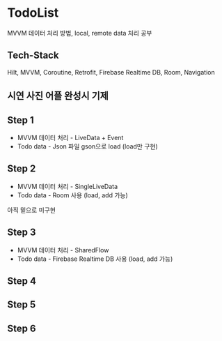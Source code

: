 # TodoList
MVVM 데이터 처리 방법, local, remote data 처리 공부

## Tech-Stack
Hilt, MVVM, Coroutine, Retrofit, Firebase Realtime DB, Room, Navigation

## 시연 사진 어플 완성시 기제

## Step 1
- MVVM 데이터 처리 - LiveData + Event
- Todo data - Json 파일 gson으로 load (load만 구현)

## Step 2 
- MVVM 데이터 처리 - SingleLiveData
- Todo data - Room 사용 (load, add 가능)

아직 밑으로 미구현

## Step 3
- MVVM 데이터 처리 - SharedFlow
- Todo data - Firebase Realtime DB 사용 (load, add 가능)

## Step 4

## Step 5

## Step 6
